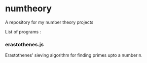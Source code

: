 # numtheory
A repository for my number theory projects

List of programs : 

### erastothenes.js

Erastothenes' sieving algorithm for finding primes upto a number n. 
